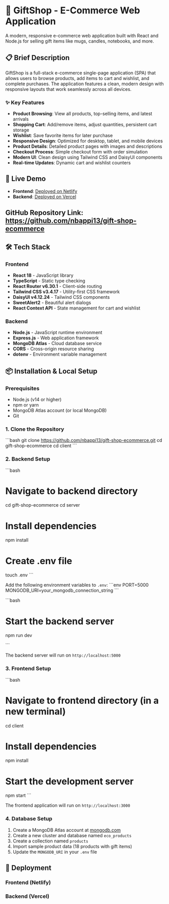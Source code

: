 # 🎁 GiftShop - E-Commerce Web Application


A modern, responsive e-commerce web application built with React and Node.js for selling gift items like mugs, candles, notebooks, and more.

## 📋 Brief Description

GiftShop is a full-stack e-commerce single-page application (SPA) that allows users to browse products, add items to cart and wishlist, and complete purchases. The application features a clean, modern design with responsive layouts that work seamlessly across all devices.

### ✨ Key Features

-  **Product Browsing**: View all products, top-selling items, and latest arrivals
-  **Shopping Cart**: Add/remove items, adjust quantities, persistent cart storage
-  **Wishlist**: Save favorite items for later purchase
-  **Responsive Design**: Optimized for desktop, tablet, and mobile devices
-  **Product Details**: Detailed product pages with images and descriptions
-  **Checkout Process**: Simple checkout form with order simulation
-  **Modern UI**: Clean design using Tailwind CSS and DaisyUI components
-  **Real-time Updates**: Dynamic cart and wishlist counters

## 🚀 Live Demo

- **Frontend**: [Deployed on Netlify](https://gift-shop-now.netlify.app/) 
- **Backend**: [Deployed on Vercel](https://server-beryl-eta.vercel.app/) 


## GitHub Repository Link: https://github.com/nbappi13/gift-shop-ecommerce

## 🛠️ Tech Stack

### Frontend
- **React 18** - JavaScript library 
- **TypeScript** - Static type checking
- **React Router v6.30.1** - Client-side routing
- **Tailwind CSS v3.4.17** - Utility-first CSS framework
- **DaisyUI v4.12.24** - Tailwind CSS components
- **SweetAlert2** - Beautiful alert dialogs
- **React Context API** - State management for cart and wishlist

### Backend
- **Node.js** - JavaScript runtime environment
- **Express.js** - Web application framework
- **MongoDB Atlas** - Cloud database service
- **CORS** - Cross-origin resource sharing
- **dotenv** - Environment variable management



## 📦 Installation & Local Setup

### Prerequisites
- Node.js (v14 or higher)
- npm or yarn
- MongoDB Atlas account (or local MongoDB)
- Git

### 1. Clone the Repository
\`\`\`bash
git clone https://github.com/nbappi13/gift-shop-ecommerce.git
cd gift-shop-ecommerce
cd client
\`\`\`

### 2. Backend Setup
\`\`\`bash
# Navigate to backend directory
cd gift-shop-ecommerce
cd server

# Install dependencies
npm install

# Create .env file
touch .env
\`\`\`

Add the following environment variables to `.env`:
\`\`\`env
PORT=5000
MONGODB_URI=your_mongodb_connection_string
\`\`\`

\`\`\`bash
# Start the backend server
npm run dev

\`\`\`

The backend server will run on `http://localhost:5000`

### 3. Frontend Setup
\`\`\`bash
# Navigate to frontend directory (in a new terminal)
cd client

# Install dependencies
npm install

# Start the development server
npm start
\`\`\`

The frontend application will run on `http://localhost:3000`

### 4. Database Setup
1. Create a MongoDB Atlas account at [mongodb.com](https://www.mongodb.com/atlas)
2. Create a new cluster and database named `eco_products`
3. Create a collection named `products`
4. Import sample product data (18 products with gift items)
5. Update the `MONGODB_URI` in your `.env` file



## 🚀 Deployment

### Frontend (Netlify)


### Backend (Vercel)




